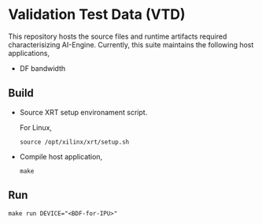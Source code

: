 # Validation Test Data (VTD)

This repository hosts the source files and runtime artifacts required characterisizing AI-Engine. Currently, this suite maintains the following host  applications,
- DF bandwidth 
    

## Build
- Source XRT setup environament script.

  For Linux,
  ```
  source /opt/xilinx/xrt/setup.sh
  ```
- Compile host application,

  ```
  make
  ```
## Run

```
make run DEVICE="<BDF-for-IPU>"
```
